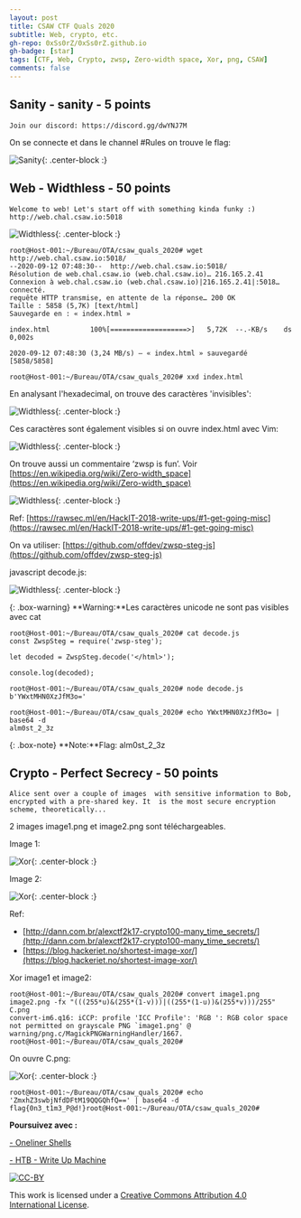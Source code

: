 ```yaml
---
layout: post
title: CSAW CTF Quals 2020
subtitle: Web, crypto, etc. 
gh-repo: 0xSs0rZ/0xSs0rZ.github.io
gh-badge: [star]
tags: [CTF, Web, Crypto, zwsp, Zero-width space, Xor, png, CSAW]
comments: false
---
```


## Sanity - sanity - 5 points

~~~
Join our discord: https://discord.gg/dwYNJ7M
~~~

On se connecte et dans le channel #Rules on trouve le flag:

![Sanity](/img/csaw20_sanity.png){: .center-block :}

## Web - Widthless - 50 points

~~~
Welcome to web! Let's start off with something kinda funky :)  http://web.chal.csaw.io:5018
~~~

![Widthless](/img/csaw20_widthless_1.png){: .center-block :}

~~~
root@Host-001:~/Bureau/OTA/csaw_quals_2020# wget http://web.chal.csaw.io:5018/
--2020-09-12 07:48:30--  http://web.chal.csaw.io:5018/
Résolution de web.chal.csaw.io (web.chal.csaw.io)… 216.165.2.41
Connexion à web.chal.csaw.io (web.chal.csaw.io)|216.165.2.41|:5018… connecté.
requête HTTP transmise, en attente de la réponse… 200 OK
Taille : 5858 (5,7K) [text/html]
Sauvegarde en : « index.html »

index.html          100%[===================>]   5,72K  --.-KB/s    ds 0,002s  

2020-09-12 07:48:30 (3,24 MB/s) — « index.html » sauvegardé [5858/5858]

root@Host-001:~/Bureau/OTA/csaw_quals_2020# xxd index.html 
~~~

En analysant l'hexadecimal, on trouve des caractères 'invisibles':

![Widthless](/img/csaw20_widthless_2.png){: .center-block :}

Ces caractères sont également visibles si on ouvre index.html avec Vim:

![Widthless](/img/csaw20_widthless_3.png){: .center-block :}

On trouve aussi un commentaire ‘zwsp is fun’. Voir [https://en.wikipedia.org/wiki/Zero-width_space](https://en.wikipedia.org/wiki/Zero-width_space)

![Widthless](/img/csaw20_widthless_4.png){: .center-block :}

Ref: [https://rawsec.ml/en/HackIT-2018-write-ups/#1-get-going-misc](https://rawsec.ml/en/HackIT-2018-write-ups/#1-get-going-misc)

On va utiliser: [https://github.com/offdev/zwsp-steg-js](https://github.com/offdev/zwsp-steg-js)

javascript decode.js:

![Widthless](/img/csaw20_widthless_5.png){: .center-block :}

{: .box-warning}
**Warning:**Les caractères unicode ne sont pas visibles avec cat

~~~
root@Host-001:~/Bureau/OTA/csaw_quals_2020# cat decode.js
const ZwspSteg = require('zwsp-steg');

let decoded = ZwspSteg.decode('</html>​​​​‎‏‎​​​');

console.log(decoded);
 
root@Host-001:~/Bureau/OTA/csaw_quals_2020# node decode.js 
b'YWxtMHN0XzJfM3o='

root@Host-001:~/Bureau/OTA/csaw_quals_2020# echo YWxtMHN0XzJfM3o= | base64 -d
alm0st_2_3z
~~~

{: .box-note}
**Note:**Flag: alm0st_2_3z

## Crypto - Perfect Secrecy - 50 points

~~~
Alice sent over a couple of images  with sensitive information to Bob, encrypted with a pre-shared key. It  is the most secure encryption scheme, theoretically...
~~~

2 images image1.png et image2.png sont téléchargeables.

Image 1:

![Xor](/img/csaw20_perfect_secrecy_1.png){: .center-block :}

Image 2: 

![Xor](/img/csaw20_perfect_secrecy_2.png){: .center-block :}

Ref: 

- [http://dann.com.br/alexctf2k17-crypto100-many_time_secrets/](http://dann.com.br/alexctf2k17-crypto100-many_time_secrets/)
- [https://blog.hackeriet.no/shortest-image-xor/](https://blog.hackeriet.no/shortest-image-xor/)

Xor image1 et image2:

~~~
root@Host-001:~/Bureau/OTA/csaw_quals_2020# convert image1.png image2.png -fx "(((255*u)&(255*(1-v)))|((255*(1-u))&(255*v)))/255" C.png
convert-im6.q16: iCCP: profile 'ICC Profile': 'RGB ': RGB color space not permitted on grayscale PNG `image1.png' @ warning/png.c/MagickPNGWarningHandler/1667.
root@Host-001:~/Bureau/OTA/csaw_quals_2020#
~~~

On ouvre C.png:

![Xor](/img/csaw20_perfect_secrecy_3.png){: .center-block :}

~~~
root@Host-001:~/Bureau/OTA/csaw_quals_2020# echo 'ZmxhZ3swbjNfdDFtM19QQGQhfQ==' | base64 -d
flag{0n3_t1m3_P@d!}root@Host-001:~/Bureau/OTA/csaw_quals_2020# 
~~~

**Poursuivez avec :** 

[- Oneliner Shells](https://0xss0rz.github.io/2020-05-10-Oneliner-shells/)

[- HTB - Write Up Machine](https://0xss0rz.github.io/2020-08-04-HTB-Write-Up/)

[![CC-BY](https://mirrors.creativecommons.org/presskit/buttons/88x31/svg/by.svg)](https://creativecommons.org/licenses/by/4.0/)

This work is licensed under a [Creative Commons Attribution 4.0 International License](https://creativecommons.org/licenses/by/4.0/).
